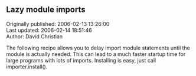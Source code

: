 ## Lazy module imports  
Originally published: 2006-02-13 13:26:00  
Last updated: 2006-02-14 18:51:46  
Author: David Christian  
  
The following recipe allows you to delay import module statements until the module is actually needed.  This can lead to a much faster startup time for large programs with lots of imports.  Installing is easy, just call importer.install().
